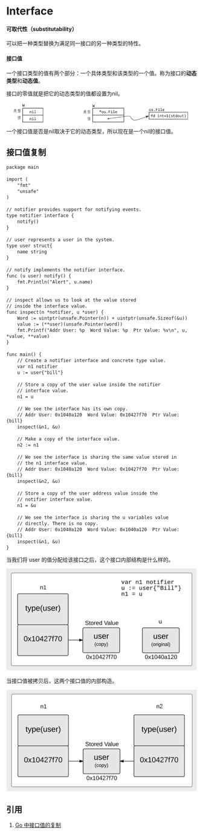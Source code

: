 # Interface

#### 可取代性（substitutability）

可以把一种类型替换为满足同一接口的另一种类型的特性。

#### 接口值

一个接口类型的值有两个部分：一个具体类型和该类型的一个值。称为接口的**动态类型**和**动态值**。

接口的零值就是把它的动态类型的值都设置为nil。
![](images/interface/1.png)
一个接口值是否是nil取决于它的动态类型，所以现在是一个nil的接口值。

## 接口值复制

```
package main

import (
    "fmt"
    "unsafe"
)

// notifier provides support for notifying events.
type notifier interface {
    notify()
}

// user represents a user in the system.
type user struct{
    name string
}

// notify implements the notifier interface.
func (u user) notify() {
    fmt.Println("Alert", u.name)
}

// inspect allows us to look at the value stored
// inside the interface value.
func inspect(n *notifier, u *user) {
    Word := uintptr(unsafe.Pointer(n)) + uintptr(unsafe.Sizeof(&u))
    value := (**user)(unsafe.Pointer(word))
    fmt.Printf("Addr User: %p  Word Value: %p  Ptr Value: %v\n", u, *value, **value)
}

func main() {
    // Create a notifier interface and concrete type value.
    var n1 notifier
    u := user{"bill"}

    // Store a copy of the user value inside the notifier
    // interface value.
    n1 = u

    // We see the interface has its own copy.
    // Addr User: 0x1040a120  Word Value: 0x10427f70  Ptr Value: {bill}
    inspect(&n1, &u)

    // Make a copy of the interface value.
    n2 := n1

    // We see the interface is sharing the same value stored in
    // the n1 interface value.
    // Addr User: 0x1040a120  Word Value: 0x10427f70  Ptr Value: {bill}
    inspect(&n2, &u)

    // Store a copy of the user address value inside the
    // notifier interface value.
    n1 = &u

    // We see the interface is sharing the u variables value
    // directly. There is no copy.
    // Addr User: 0x1040a120  Word Value: 0x1040a120  Ptr Value: {bill}
    inspect(&n1, &u)
}
```

当我们将 user 的值分配给该接口之后，这个接口内部结构是什么样的。

![](images/interface/2.png)

当接口值被拷贝后，这两个接口值的内部构造。

![](images/interface/3.png)

## 引用

1. [Go 中接口值的复制](https://www.jishuwen.com/d/2JNP)
